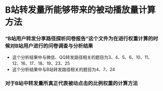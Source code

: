 # B站转发量所能够带来的被动播放量计算方法
### “B站用户转发分享路径探析问卷报告”这个文件为在进行权重计算的时候对B站用户进行的问卷调查与分析结果
* 这个分析结果中与微信、QQ转发路径相关的题目为3、4、5、6、10、11、12、16、17、18、19、23、25
* 这个分析结果中与B站转发路径相关的题目为4、7、24

### 对于B站中转发量所真正代表被动点击的比例权重的计算方法
